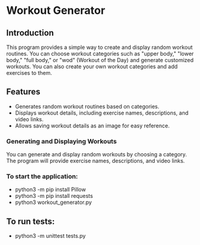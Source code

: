 # Workout Generator

## Introduction

This program provides a simple way to create and display random workout routines. You can choose workout categories such as "upper body," "lower body," "full body," or "wod" (Workout of the Day) and generate customized workouts. You can also create your own workout categories and add exercises to them.


## Features

- Generates random workout routines based on categories.
- Displays workout details, including exercise names, descriptions, and video links.
- Allows saving workout details as an image for easy reference.

### Generating and Displaying Workouts

You can generate and display random workouts by choosing a category. The program will provide exercise names, descriptions, and video links.

### To start the application:

- python3 -m pip install Pillow
- python3 -m pip install requests
- python3 workout_generator.py

## To run tests:

- python3 -m unittest tests.py